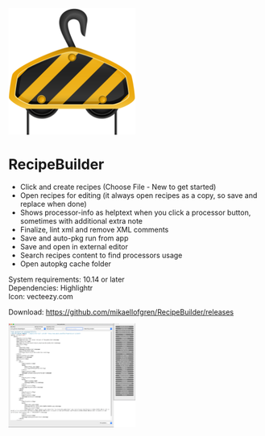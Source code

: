 <img src="https://github.com/mikaellofgren/RecipeBuilder/blob/master/images/recipeBuildericon.png" width="50%"></img><br>
# RecipeBuilder<br>
 - Click and create recipes (Choose File - New to get started)
 - Open recipes for editing (it always open recipes as a copy, so save and replace when done)
 - Shows processor-info as helptext when you click a processor button, sometimes with additional extra note
 - Finalize, lint xml and remove XML comments
 - Save and auto-pkg run from app
 - Save and open in external editor
 - Search recipes content to find processors usage
 - Open autopkg cache folder
 

System requirements: 10.14 or later<br>
Dependencies: Highlightr<br>
Icon: vecteezy.com<br>

Download: https://github.com/mikaellofgren/RecipeBuilder/releases

<img src="https://github.com/mikaellofgren/RecipeBuilder/blob/master/images/recipebuilderinterface.png" width="50%"></img><br>
